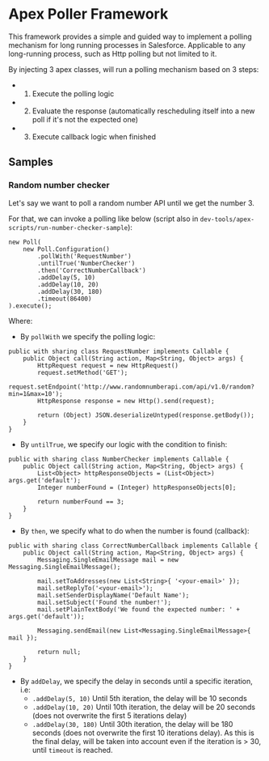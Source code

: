 # Apex Poller Framework

This framework provides a simple and guided way to implement a polling mechanism for long running processes in Salesforce. Applicable to any long-running process, such as Http polling but not limited to it.

By injecting 3 apex classes, will run a polling mechanism based on 3 steps:
-   1) Execute the polling logic
-   2) Evaluate the response (automatically rescheduling itself into a new poll if it's not the expected one)
-   3) Execute callback logic when finished

## Samples
### Random number checker

Let's say we want to poll a random number API until we get the number 3.

For that, we can invoke a polling like below (script also in `dev-tools/apex-scripts/run-number-checker-sample`):
```
new Poll(
    new Poll.Configuration()
        .pollWith('RequestNumber')
        .untilTrue('NumberChecker')
        .then('CorrectNumberCallback')
        .addDelay(5, 10)
        .addDelay(10, 20)
        .addDelay(30, 180)
        .timeout(86400)
).execute();
```
Where:
- By `pollWith` we specify the polling logic:

```
public with sharing class RequestNumber implements Callable {
    public Object call(String action, Map<String, Object> args) {
        HttpRequest request = new HttpRequest()
        request.setMethod('GET');
        request.setEndpoint('http://www.randomnumberapi.com/api/v1.0/random?min=1&max=10');
        HttpResponse response = new Http().send(request);

        return (Object) JSON.deserializeUntyped(response.getBody());
    }
}
```

- By `untilTrue`, we specify our logic with the condition to finish:

```
public with sharing class NumberChecker implements Callable {
    public Object call(String action, Map<String, Object> args) {
        List<Object> httpResponseObjects = (List<Object>) args.get('default');
        Integer numberFound = (Integer) httpResponseObjects[0];

        return numberFound == 3;
    }
}
```

- By `then`, we specify what to do when the number is found (callback):
```
public with sharing class CorrectNumberCallback implements Callable {
    public Object call(String action, Map<String, Object> args) {
        Messaging.SingleEmailMessage mail = new Messaging.SingleEmailMessage();

        mail.setToAddresses(new List<String>{ '<your-email>' });
        mail.setReplyTo('<your-email>');
        mail.setSenderDisplayName('Default Name');
        mail.setSubject('Found the number!');
        mail.setPlainTextBody('We found the expected number: ' + args.get('default'));

        Messaging.sendEmail(new List<Messaging.SingleEmailMessage>{ mail });

        return null;
    }
}
```
- By `addDelay`, we specify the delay in seconds until a specific iteration, i.e:
    - `.addDelay(5, 10)` Until 5th iteration, the delay will be 10 seconds
    - `.addDelay(10, 20)` Until 10th iteration, the delay will be 20 seconds (does not overwrite the first 5 iterations delay)
    - `.addDelay(30, 180)` Until 30th iteration, the delay will be 180 seconds (does not overwrite the first 10 iterations delay). As this is the final delay, will be taken into account even if the iteration is > 30, until `timeout` is reached.